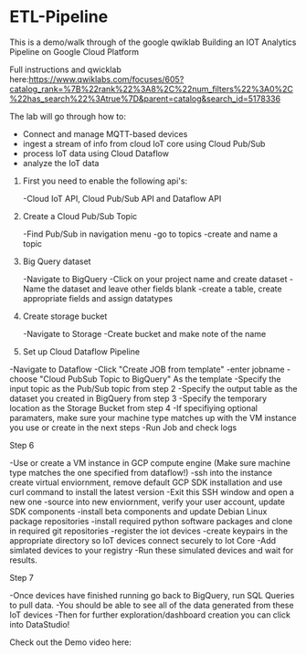 # ETL-Pipeline

This is a demo/walk through of the google qwiklab Building an IOT Analytics Pipeline on Google Cloud Platform

Full instructions and qwicklab here:https://www.qwiklabs.com/focuses/605?catalog_rank=%7B%22rank%22%3A8%2C%22num_filters%22%3A0%2C%22has_search%22%3Atrue%7D&parent=catalog&search_id=5178336

The lab will go through how to:
  - Connect and manage MQTT-based devices
  - ingest a stream of info from cloud IoT core using Cloud Pub/Sub
  - process IoT data using Cloud Dataflow
  - analyze the IoT data
  
  
 1) First you need to enable the following api's:
    
    -Cloud IoT API, Cloud Pub/Sub API and Dataflow API
 
 2) Create a Cloud Pub/Sub Topic
 
    -Find Pub/Sub in navigation menu
    -go to topics
    -create and name a topic
    
 3) Big Query dataset
  
    -Navigate to BigQuery
    -Click on your project name and create dataset
    -Name the dataset and leave other fields blank
    -create a table, create appropriate fields and assign datatypes
    
 4) Create storage bucket
    
    -Navigate to Storage
    -Create bucket and make note of the name
    
  5) Set up Cloud Dataflow Pipeline
  
   -Navigate to Dataflow
   -Click "Create JOB from template"
   -enter jobname
   -choose "Cloud PubSub Topic to BigQuery" As the template
   -Specify the input topic as the Pub/Sub topic from step 2
   -Specify the output table as the dataset you created in BigQuery from step 3
   -Specify the temporary location as the Storage Bucket from step 4
   -If specifiying optional paramaters, make sure your machine type matches up with the VM instance you use or create in the next steps
   -Run Job and check logs
   
   Step 6
   
   -Use or create a VM instance in GCP compute engine (Make sure machine type matches the one specified from dataflow!)
   -ssh into the instance create virtual enviornment, remove default GCP SDK installation and use curl command to install the latest version
   -Exit this SSH window and open a new one
   -source into new enviornment, verify your user account, update SDK components
   -install beta components and update Debian Linux package repositories
   -install required python software packages and clone in required git repositories
   -register the iot devices
   -create keypairs in the appropriate directory so IoT devices connect securely to Iot Core
   -Add simlated devices to your registry
   -Run these simulated devices and wait for results.
  
  Step 7
  
   -Once devices have finished running go back to BigQuery, run SQL Queries to pull data.
   -You should be able to see all of the data generated from these IoT devices
   -Then for further exploration/dashboard creation you can click into DataStudio!
   
 Check out the Demo video here:
   
